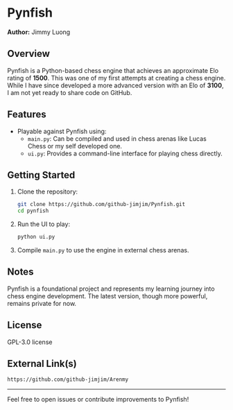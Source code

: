 # Pynfish

**Author:** Jimmy Luong

## Overview
Pynfish is a Python-based chess engine that achieves an approximate Elo rating of **1500**. This was one of my first attempts at creating a chess engine. While I have since developed a more advanced version with an Elo of **3100**, I am not yet ready to share code on GitHub.

## Features
- Playable against Pynfish using:
  - `main.py`: Can be compiled and used in chess arenas like Lucas Chess or my self developed one.
  - `ui.py`: Provides a command-line interface for playing chess directly.

## Getting Started
1. Clone the repository:
   ```bash
   git clone https://github.com/github-jimjim/Pynfish.git
   cd pynfish
   ```
2. Run the UI to play:
   ```bash
   python ui.py
   ```
3. Compile `main.py` to use the engine in external chess arenas.

## Notes
Pynfish is a foundational project and represents my learning journey into chess engine development. The latest version, though more powerful, remains private for now.

## License
GPL-3.0 license

## External Link(s)
```bash
https://github.com/github-jimjim/Arenmy
```


---
Feel free to open issues or contribute improvements to Pynfish!
